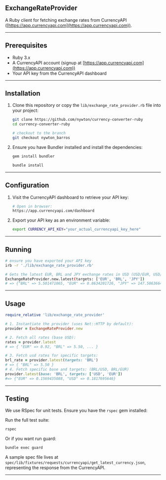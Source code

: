 ## ExchangeRateProvider

A Ruby client for fetching exchange rates from CurrencyAPI ([https://app.currencyapi.com](https://app.currencyapi.com)).

---

## Prerequisites

* Ruby 3.x
* A CurrencyAPI account (signup at [https://app.currencyapi.com](https://app.currencyapi.com))
* Your API key from the CurrencyAPI dashboard

---

## Installation

1. Clone this repository or copy the `lib/exchange_rate_provider.rb` file into your project:

   ```bash
   git clone https://github.com/nywton/currency-converter-ruby
   cd currency-converter-ruby

   # checkout to the branch
   git checkout nywton_barros
   ```
2. Ensure you have Bundler installed and install the dependencies:

   ```bash
   gem install bundler

   bundle install
   ```
---

## Configuration

1. Visit the CurrencyAPI dashboard to retrieve your API key:

   ```bash
   # Open in browser:
   https://app.currencyapi.com/dashboard
   ```

2. Export your API key as an environment variable:

   ```bash
   export CURRENCY_API_KEY="your_actual_currencyapi_key_here"
   ```
---

## Running

```bash
# ensure you have exported your API key
irb -r './lib/exchange_rate_provider.rb'

# Gets the latest EUR, BRL and JPY exchange rates in USD (USD/EUR, USD/BRL, USD/JPY)
ExchangeRateProvider.new.latest(targets: ['EUR', 'BRL', 'JPY'])
# => {"BRL" => 5.501471065, "EUR" => 0.8634201726, "JPY" => 147.5063664226}
```
---

## Usage

```ruby
require_relative 'lib/exchange_rate_provider'

# 1. Instantiate the provider (uses Net::HTTP by default):
provider = ExchangeRateProvider.new

# 2. Fetch all rates (base USD):
rates = provider.latest
# => { "EUR" => 0.92, "BRL" => 5.50, ... }

# 3. Fetch usd rates for specific targets:
brl_rate = provider.latest(targets: 'BRL')
# => { "BRL" => 5.50 }
# 4. Fetch specific base and targets: (BRL/USD, BRL/EUR)
provider.latest(base: 'BRL', targets: ['USD', 'EUR'])
#=> {"EUR" => 0.1569435088, "USD" => 0.1817695646}
```

---

## Testing

We use RSpec for unit tests. Ensure you have the `rspec` gem installed:

Run the full test suite:

```bash
rspec
```

Or if you want run guard:

```bash
bundle exec guard
```

A sample spec file lives at `spec/lib/fixtures/requests/currencyapi/get_latest_currency.json`, representing the response from the CurrencyAPI.

---
